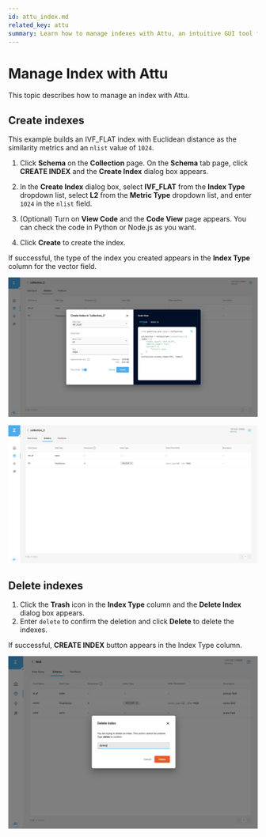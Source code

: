 ```yaml
---
id: attu_index.md
related_key: attu
summary: Learn how to manage indexes with Attu, an intuitive GUI tool for Milvus.
---
```


# Manage Index with Attu

This topic describes how to manage an index with Attu.

## Create indexes

This example builds an IVF_FLAT index with Euclidean distance as the similarity metrics and an `nlist` value of `1024`.

1. Click **Schema** on the **Collection** page. On the **Schema** tab page, click **CREATE INDEX** and the **Create Index** dialog box appears.

2. In the **Create Index** dialog box, select **IVF_FLAT** from the **Index Type** dropdown list, select **L2** from the **Metric Type** dropdown list, and enter `1024` in the `nlist` field.

3. (Optional) Turn on **View Code** and the **Code View** page appears. You can check the code in Python or Node.js as you want.

4. Click **Create** to create the index.

If successful, the type of the index you created appears in the **Index Type** column for the vector field.

![Create Index](../../../../assets/attu/insight_index1.png "Create an index.")

![Create Index](../../../../assets/attu/insight_index2.png "Index type.")

## Delete indexes

1. Click the **Trash** icon in the **Index Type** column and the **Delete Index** dialog box appears.
2. Enter `delete` to confirm the deletion and click **Delete** to delete the indexes.

If successful, **CREATE INDEX** button appears in the Index Type column.

![Delete Index](../../../../assets/attu/insight_index3.png "Delete indexes.")
